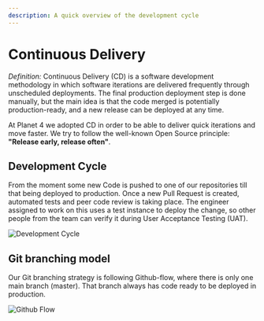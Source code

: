 ```yaml
---
description: A quick overview of the development cycle
---
```


# Continuous Delivery

*Definition:* Continuous Delivery (CD) is a software development methodology in which software iterations are delivered frequently through unscheduled deployments. The final production deployment step is done manually, but the main idea is that the code merged is potentially production-ready, and a new release can be deployed at any time.

At Planet 4 we adopted CD in order to be able to deliver quick iterations and move faster. We try to follow the well-known Open Source principle: **"Release early, release often"**.

## Development Cycle

From the moment some new Code is pushed to one of our repositories till that being deployed to production. Once a new Pull Request is created, automated tests and peer code review is taking place. The engineer assigned to work on this uses a test instance to deploy the change, so other people from the team can verify it during User Acceptance Testing (UAT).

![Development Cycle](.gitbook/assets/dev-cycle.png)

## Git branching model

Our Git branching strategy is following Github-flow, where there is only one main branch (master). That branch always has code ready to be deployed in production.

![Github Flow](.gitbook/assets/github-flow.png)
